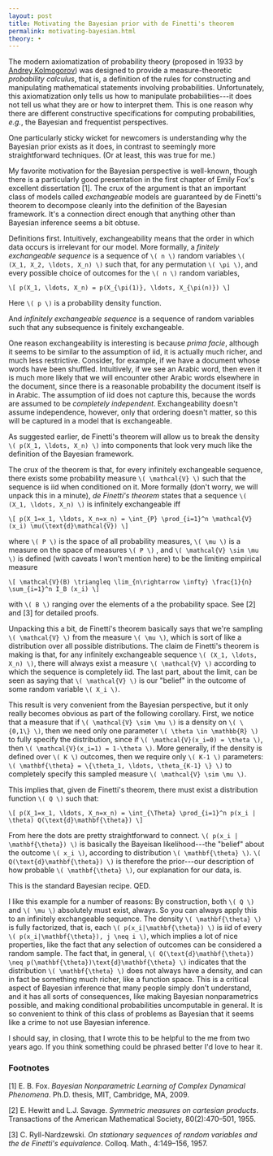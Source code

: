 ```yaml
---
layout: post
title: Motivating the Bayesian prior with de Finetti's theorem
permalink: motivating-bayesian.html
theory: •
---
```


The modern axiomatization of probability theory (proposed in 1933 by [Andrey Kolmogorov](http://en.wikipedia.org/wiki/Andrey_Kolmogorov)) was designed to provide a measure-theoretic *probability calculus*, that is, a definition of the rules for constructing and manipulating mathematical statements involving probabilities. Unfortunately, this axiomatization only tells us how to manipulate probabilities---it does not tell us what they are or how to interpret them. This is one reason why there are different constructive specifications for computing probabilities, *e.g.*, the Bayesian and frequentist perspectives.

One particularly sticky wicket for newcomers is understanding why the Bayesian prior exists as it does, in contrast to seemingly more straightforward techniques. (Or at least, this was true for me.)

My favorite motivation for the Bayesian perspective is well-known, though there is a particularly good presentation in the first chapter of Emily Fox's excellent dissertation [1]. The crux of the argument is that an important class of models called *exchangeable* models are guaranteed by de Finetti's theorem to decompose cleanly into the definition of the Bayesian framework. It's a connection direct enough that anything other than Bayesian inference seems a bit obtuse.

Definitions first. Intuitively, exchangeability means that the order in which data occurs is irrelevant for our model. More formally, a *finitely exchangeable sequence* is a sequence of `\( n \)` random variables `\( (X_1, X_2, \ldots, X_n) \)` such that, for any permutation `\( \pi \)`, and every possible choice of outcomes for the `\( n \)` random variables,

`\[ p(X_1, \ldots, X_n) = p(X_{\pi(1)}, \ldots, X_{\pi(n)}) \]`

Here `\( p \)` is a probability density function.

And *infinitely exchangeable sequence* is a sequence of random variables such that any subsequence is finitely exchangeable.

One reason exchangeability is interesting is because *prima facie*, although it seems to be similar to the assumption of iid, it is actually much richer, and much less restrictive. Consider, for example, if we have a document whose words have been shuffled. Intuitively, if we see an Arabic word, then even it is much more likely that we will encounter other Arabic words elsewhere in the document, since there is a reasonable probability the document itself is in Arabic. The assumption of iid does not capture this, because the words are assumed to be *completely independent*. Exchangeability doesn't assume independence, however, only that ordering doesn't matter, so this will be captured in a model that is exchangeable.

As suggested earlier, de Finetti's theorem will allow us to break the density `\( p(X_1, \ldots, X_n) \)` into components that look very much like the definition of the Bayesian framework.

The crux of the theorem is that, for every infinitely exchangeable sequence, there exists some probability measure `\( \mathcal{V} \)` such that the sequence is iid when conditioned on it. More formally (don't worry, we will unpack this in a minute), *de Finetti's theorem* states that a sequence `\( (X_1, \ldots, X_n) \)` is infinitely exchangeable iff

`\[ p(X_1=x_1, \ldots, X_n=x_n) = \int_{P} \prod_{i=1}^n \mathcal{V}(x_i) \mu(\text{d}\mathcal{V}) \]`

where `\( P \)` is the space of all probability measures, `\( \mu \)` is a measure on the space of measures `\( P \)` , and `\( \mathcal{V} \sim \mu \)` is defined (with caveats I won't mention here) to be the limiting empirical measure

`\[ \mathcal{V}(B) \triangleq \lim_{n\rightarrow \infty} \frac{1}{n} \sum_{i=1}^n I_B (x_i) \]`

with `\( B \)` ranging over the elements of a the probability space. See [2] and [3] for detailed proofs.

Unpacking this a bit, de Finetti's theorem basically says that we're sampling `\( \mathcal{V} \)` from the measure `\( \mu \)`, which is sort of like a distribution over all possible distributions. The claim de Finetti's theorem is making is that, for any infinitely exchangeable sequence `\( (X_1, \ldots, X_n) \)`, there will always exist a measure `\( \mathcal{V} \)` according to which the sequence is completely iid. The last part, about the limit, can be seen as saying that `\( \mathcal{V} \)` is our "belief" in the outcome of some random variable `\( X_i \)`.

This result is very convenient from the Bayesian perspective, but it only really becomes obvious as part of the following corollary. First, we notice that a measure that if `\( \mathcal{V} \sim \mu \)` is a density on `\( \{0,1\} \)`, then we need only one parameter `\( \theta \in \mathbb{R} \)` to fully specify the distribution, since if `\( \mathcal{V}(x_i=0) = \theta \)`, then `\( \mathcal{V}(x_i=1) = 1-\theta \)`. More generally, if the density is defined over `\( K \)` outcomes, then we require only `\( K-1 \)` parameters: `\( \mathbf{\theta} = \{\theta_1, \ldots, \theta_{K-1} \} \)` to completely specify this sampled measure `\( \mathcal{V} \sim \mu \)`.

This implies that, given de Finetti's theorem, there must exist a distribution function `\( Q \)` such that:

`\[ p(X_1=x_1, \ldots, X_n=x_n) = \int_{\Theta} \prod_{i=1}^n p(x_i | \theta) Q(\text{d}\mathbf{\theta}) \]`

From here the dots are pretty straightforward to connect. `\( p(x_i | \mathbf{\theta}) \)` is basically the Bayeisan likelihood---the "belief" about the outcome `\( x_i \)`, according to distribution `\( \mathbf{\theta} \)`. `\( Q(\text{d}\mathbf{\theta}) \)` is therefore the prior---our description of how probable `\( \mathbf{\theta} \)`, our explanation for our data, is.

This is the standard Bayesian recipe. QED.

I like this example for a number of reasons:
By construction, both `\( Q \)` and `\( \mu \)` absolutely must exist, always. So you can always apply this to an infinitely exchangeable sequence.
The density `\( \mathbf{\theta} \)` is fully factorized, that is, each `\( p(x_i|\mathbf{\theta}) \)` is iid of every `\( p(x_i|\mathbf{\theta}), j \neq i \)`, which implies a lot of nice properties, like the fact that any selection of outcomes can be considered a random sample.
The fact that, in general, `\( Q(\text{d}\mathbf{\theta}) \neq p(\mathbf{\theta})\text{d}\mathbf{\theta} \)` indicates that the distribution `\( \mathbf{\theta} \)` does not always have a density, and can in fact be something much richer, like a function space. This is a critical aspect of Bayesian inference that many people simply don't understand, and it has all sorts of consequences, like making Bayesian nonparametrics possible, and making conditional probabilities uncomputable in general.
It is so convenient to think of this class of problems as Bayesian that it seems like a crime to not use Bayesian inference.

I should say, in closing, that I wrote this to be helpful to the me from two years ago. If you think something could be phrased better I'd love to hear it.


### Footnotes

[1] E. B. Fox. *Bayesian Nonparametric Learning of Complex Dynamical Phenomena*. Ph.D. thesis, MIT, Cambridge, MA, 2009.

[2] E. Hewitt and L.J. Savage. *Symmetric measures on cartesian products*. Transactions of the American Mathematical Society, 80(2):470–501, 1955.

[3] C. Ryll-Nardzewski. *On stationary sequences of random variables and the de Finetti's equivalence*. Colloq. Math., 4:149–156, 1957.